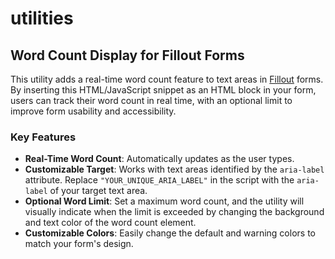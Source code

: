 # utilities
## Word Count Display for Fillout Forms

This utility adds a real-time word count feature to text areas in [Fillout](https://www.fillout.com?ref=asafdafna) forms. By inserting this HTML/JavaScript snippet as an HTML block in your form, users can track their word count in real time, with an optional limit to improve form usability and accessibility.

### Key Features
- **Real-Time Word Count**: Automatically updates as the user types.
- **Customizable Target**: Works with text areas identified by the `aria-label` attribute. Replace `"YOUR_UNIQUE_ARIA_LABEL"` in the script with the `aria-label` of your target text area.
- **Optional Word Limit**: Set a maximum word count, and the utility will visually indicate when the limit is exceeded by changing the background and text color of the word count element.
- **Customizable Colors**: Easily change the default and warning colors to match your form's design.
